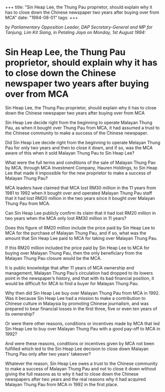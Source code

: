 +++ 
title: "Sin Heap Lee, the Thung Pau proprietor, should explain why it has to close down the Chinese newspaper two years after buying over from MCA"
date: "1994-08-01"
tags:
+++

_by Parliamentary Opposition Leader, DAP Secretary-General and MP for Tanjung, Lim Kit Siang, in Petaling Jaya on Monday, 1st August 1994:_

# Sin Heap Lee, the Thung Pau proprietor, should explain why it has to close down the Chinese newspaper two years after buying over from MCA

Sin Heap Lee, the Thung Pau proprietor, should explain why it has to close down the Chinese newspaper two years after buying over from MCA</u>

Sin Heap Lee decide right from the beginning to operate Malayan Thung Pau, as when it bought over Thung Pau from MCA, it had assumed a trust to the Chinese community to make a success of the Chinese newspaper.

Did Sin Heap Lee decide right from the beginning to operate Melayan Thung Pau for only two years and then to close it down, and if so, was the MCA aware of this when it sold Malayan Thung Pau to Sin Heap Lee?

What were the full terms and conditions of the sale of Malayan Thung Pao by MCA, through MCA Investment Company, Hauren Holdings, to Sin Heap Lee that made it impossible for the new proprietor to make a success of Malayan Thung Pau?

MCA leaders have claimed that MCA lost RM30 million in the 11 years from 1981 to 1992 when it bought over and operated Malayan Thung Pau staff that it had lost RM20 million in the two years since it bought over Malayan Thung Pau from MCA.

Can Sin Heap Lee publicly confirm its claim that it had lost RM20 million in two years when the MCA only lost RM30 million in 11 years?

Does this figure of RM20 million include the price paid by Sin Heap Lee to MCA for the purchase of Malayan Thung Pau, and if so, what was the amount that Sin Heap Lee paid to MCA for taking over Malayan Thung Pau.

If this RM20 million included the price paid by Sin Heap Lee to MCA for buying over Malayan Thung Pau, then the only beneficiary from the Malayan Thung Pau closure would be the MCA.

It is public knowledge that after 11 years of MCA ownership and management, Malayan Thung Pau’s circulation had dropped to its lowers point in the newspaper’s history, and that with its bad financial position, it would be difficult for MCA to find a buyer for Malayan Thung Pau.

Why then did Sin Heap Lee buy over Malayan Thung Pau from MCA in 1992. Was it because Sin Heap Lee had a mission to make a contribution to Chinese culture in Malaysia by promoting Chinese journalism, and was prepared to bear financial losses in the first three, five or even ten years of its ownership?

Or were there other reasons, conditions or incentives made by MCA that led Sin Heap Lee to buy over Malayan Thung Pau with a good pay-off to MCA in 1992?

And were these reasons, conditions or incentives given by MCA not been fulfilled which led to the Sin Heap Lee decision to close down Malayan Thung Pau only after two years’ takeover?

Whatever the reason, Sin Heap Lee owes a trust to the Chinese community to make a success of Malayan Thung Pau and not to close it down without giving the full reasons as to why it had to close down the Chinese newspapers after two years and the real reasons why it had acquired Malayan Thung Pau from MCA in 1992 in the first place.
 
